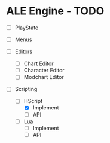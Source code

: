 # ALE Engine - TODO

- [ ] PlayState

- [ ] Menus

- [ ] Editors
    - [ ] Chart Editor
    - [ ] Character Editor
    - [ ] Modchart Editor

- [ ] Scripting
    - [ ] HScript
        - [x] Implement
        - [ ] API
    - [ ] Lua
        - [ ] Implement
        - [ ] API